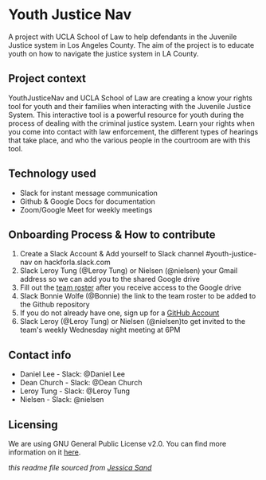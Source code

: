# Youth Justice Nav

A project with UCLA School of Law to help defendants in the Juvenile Justice system in Los Angeles County. The aim of the project is to educate youth on how to navigate the justice system in LA County. 

## Project context

YouthJusticeNav and UCLA School of Law are creating a know your rights tool for youth and their families when interacting with the Juvenile Justice System.  This interactive tool is a powerful resource for youth during the process of dealing with the criminal justice system. Learn your rights when you come into contact with law enforcement, the different types of hearings that take place, and who the various people in the courtroom are with this tool.

## Technology used

- Slack for instant message communication
- Github & Google Docs for documentation
- Zoom/Google Meet for weekly meetings 

## Onboarding Process & How to contribute

1. Create a Slack Account & Add yourself to Slack channel #youth-justice-nav on hackforla.slack.com
2. Slack Leroy Tung (@Leroy Tung) or Nielsen (@nielsen) your Gmail address so we can add you to the shared Google drive
3. Fill out the [team roster](https://docs.google.com/spreadsheets/d/14NiIUGaRhz34E_cTtWU-B9kFGaHt-1nSlghzhtDqbbE/edit?usp=drive_web&ouid=105806038518241181042) after you receive access to the Google drive
4. Slack Bonnie Wolfe (@Bonnie) the link to the team roster to be added to the Github repository
5. If you do not already have one, sign up for a [GitHub Account](https://github.com/)
6. Slack Leroy (@Leroy Tung) or Nielsen (@nielsen)to get invited to the team's weekly Wednesday night meeting at 6PM

## Contact info

- Daniel Lee - Slack: @Daniel Lee
- Dean Church - Slack: @Dean Church 
- Leroy Tung - Slack: @Leroy Tung
- Nielsen - Slack: @nielsen

## Licensing

We are using GNU General Public License v2.0. You can find more information on it [here](https://github.com/hackforla/YouthJusticeNav/blob/main/LICENSE).  

*this readme file sourced from [Jessica Sand](http://jessicasand.com/other-stuff/just-enough-docs/)*
